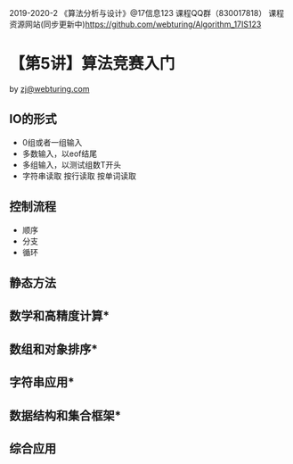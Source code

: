 2019-2020-2 《算法分析与设计》@17信息123 课程QQ群（830017818）
课程资源网站(同步更新中)https://github.com/webturing/Algorithm_17IS123

# 【第5讲】算法竞赛入门

by  zj@webturing.com

## IO的形式
- 0组或者一组输入
- 多数输入，以eof结尾
- 多组输入，以测试组数T开头
- 字符串读取 按行读取 按单词读取

## 控制流程
- 顺序
- 分支
- 循环

## 静态方法

## 数学和高精度计算*

## 数组和对象排序*

## 字符串应用*

## 数据结构和集合框架*

## 综合应用